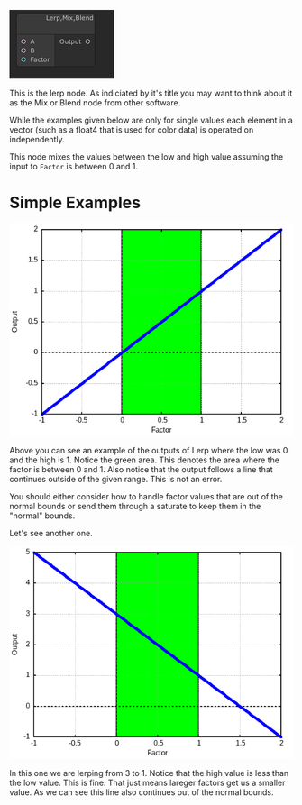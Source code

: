 ![Lerp](../node-images/lerp.png)

This is the lerp node. As indiciated by it's title you may want to think about
it as the Mix or Blend node from other software.

While the examples given below are only for single values each element in a
vector (such as a float4 that is used for color data) is operated on
independently.

This node mixes the values between the low and high value assuming the input to
`Factor` is between 0 and 1. 


# Simple Examples

![Lerp-0-to-1](lerp-0-to-1.png)

Above you can see an example of the outputs of Lerp where the low was 0 and the
high is 1.  Notice the green area. This denotes the area where the factor is
between 0 and 1. Also notice that the output follows a line that continues
outside of the given range. This is not an error. 

You should either consider how to handle factor values that are out of the
normal bounds or send them through a saturate to keep them in the "normal"
bounds.

Let's see another one.

![Lerp-3-to-1](lerp-3-to-1.png)

In this one we are lerping from 3 to 1. Notice that the high value is less than
the low value. This is fine. That just means lareger factors get us a smaller
value. As we can see this line also continues out of the normal bounds.

